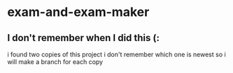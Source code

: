 # exam-and-exam-maker

## I don't remember when I did this (:

i found two copies of this project i don't remember which one is newest so i will make a branch for each copy
